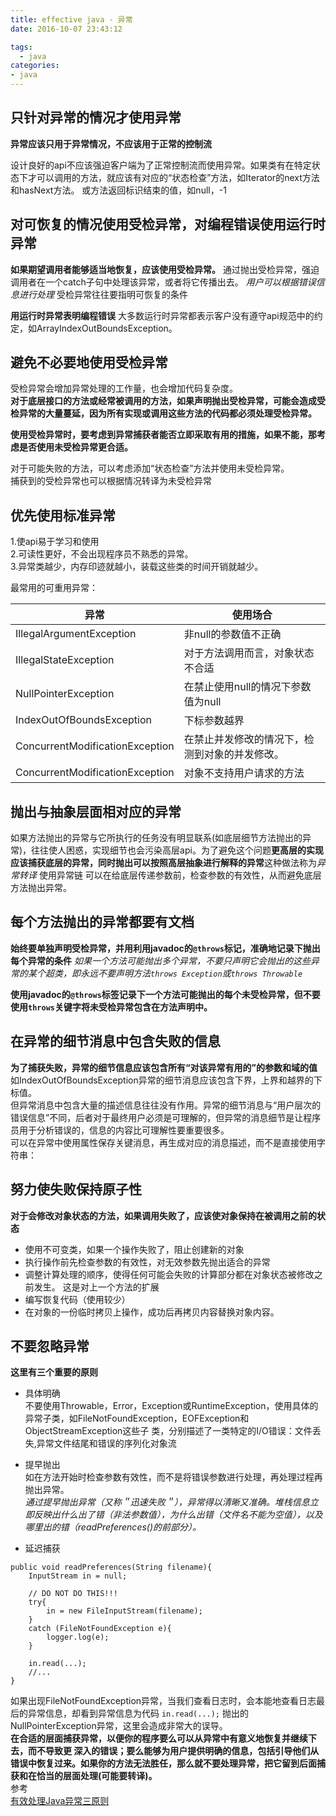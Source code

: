 ```yaml
---
title: effective java - 异常
date: 2016-10-07 23:43:12

tags:
  - java
categories: 
- java
---
```



## 只针对异常的情况才使用异常
**异常应该只用于异常情况，不应该用于正常的控制流**

设计良好的api不应该强迫客户端为了正常控制流而使用异常。如果类有在特定状态下才可以调用的方法，就应该有对应的“状态检查”方法，如Iterator的next方法和hasNext方法。
或方法返回标识结束的值，如null，-1
<!--more-->
## 对可恢复的情况使用受检异常，对编程错误使用运行时异常
**如果期望调用者能够适当地恢复，应该使用受检异常。** 通过抛出受检异常，强迫调用者在一个catch子句中处理该异常，或者将它传播出去。
*用户可以根据错误信息进行处理*
受检异常往往要指明可恢复的条件


**用运行时异常表明编程错误**  大多数运行时异常都表示客户没有遵守api规范中的约定，如ArrayIndexOutBoundsException。

## 避免不必要地使用受检异常
受检异常会增加异常处理的工作量，也会增加代码复杂度。   
**对于底层接口的方法或经常被调用的方法，如果声明抛出受检异常，可能会造成受检异常的大量蔓延，因为所有实现或调用这些方法的代码都必须处理受检异常。**  

**使用受检异常时，要考虑到异常捕获者能否立即采取有用的措施，如果不能，那考虑是否使用未受检异常更合适。**  

对于可能失败的方法，可以考虑添加“状态检查”方法并使用未受检异常。  
捕获到的受检异常也可以根据情况转译为未受检异常


## 优先使用标准异常
1.使api易于学习和使用  
2.可读性更好，不会出现程序员不熟悉的异常。  
3.异常类越少，内存印迹就越小，装载这些类的时间开销就越少。

最常用的可重用异常：

异常 | 使用场合
---|---
IllegalArgumentException | 非null的参数值不正确
IllegalStateException | 对于方法调用而言，对象状态不合适
NullPointerException | 在禁止使用null的情况下参数值为null
IndexOutOfBoundsException | 下标参数越界
ConcurrentModificationException | 在禁止并发修改的情况下，检测到对象的并发修改。
ConcurrentModificationException | 对象不支持用户请求的方法


## 抛出与抽象层面相对应的异常
如果方法抛出的异常与它所执行的任务没有明显联系(如底层细节方法抛出的异常)，往往使人困惑，实现细节也会污染高层api。为了避免这个问题**更高层的实现应该捕获底层的异常，同时抛出可以按照高层抽象进行解释的异常**这种做法称为*异常转译*
使用异常链
可以在给底层传递参数前，检查参数的有效性，从而避免底层方法抛出异常。

## 每个方法抛出的异常都要有文档
**始终要单独声明受检异常，并用利用javadoc的`@throws`标记，准确地记录下抛出每个异常的条件**
*如果一个方法可能抛出多个异常，不要只声明它会抛出的这些异常的某个超类，即永远不要声明方法`throws Exception`或`throws Throwable`*

**使用javadoc的`@throws`标签记录下一个方法可能抛出的每个未受检异常，但不要使用`throws`关键字将未受检异常包含在方法声明中。**

## 在异常的细节消息中包含失败的信息
**为了捕获失败，异常的细节信息应该包含所有“对该异常有用的”的参数和域的值**如IndexOutOfBoundsException异常的细节消息应该包含下界，上界和越界的下标值。  
但异常消息中包含大量的描述信息往往没有作用。异常的细节消息与“用户层次的错误信息”不同，后者对于最终用户必须是可理解的，但异常的消息细节是让程序员用于分析错误的，信息的内容比可理解性要重要很多。  
可以在异常中使用属性保存关键消息，再生成对应的消息描述，而不是直接使用字符串：


## 努力使失败保持原子性
**对于会修改对象状态的方法，如果调用失败了，应该使对象保持在被调用之前的状态**
+ 使用不可变类，如果一个操作失败了，阻止创建新的对象  
+ 执行操作前先检查参数的有效性，对无效参数先抛出适合的异常
+ 调整计算处理的顺序，使得任何可能会失败的计算部分都在对象状态被修改之前发生。 这是对上一个方法的扩展  
+ 编写恢复代码（使用较少）
+ 在对象的一份临时拷贝上操作，成功后再拷贝内容替换对象内容。

## 不要忽略异常




**这里有三个重要的原则**
+ 具体明确  
不要使用Throwable，Error，Exception或RuntimeException，使用具体的异常子类，如FileNotFoundException，EOFException和ObjectStreamException这些子 类，分别描述了一类特定的I/O错误：文件丢失,异常文件结尾和错误的序列化对象流
+ 提早抛出   
如在方法开始时检查参数有效性，而不是将错误参数进行处理，再处理过程再抛出异常。   
*通过提早抛出异常（又称＂迅速失败＂），异常得以清晰又准确。堆栈信息立即反映出什么出了错（非法参数值），为什么出错（文件名不能为空值），以及哪里出的错（readPreferences()的前部分）。*

+ 延迟捕获
```    
public void readPreferences(String filename){
    InputStream in = null;
     
    // DO NOT DO THIS!!!
    try{
        in = new FileInputStream(filename);
    }
    catch (FileNotFoundException e){
        logger.log(e);
    }
     
    in.read(...);
    //...
}
```

如果出现FileNotFoundException异常，当我们查看日志时，会本能地查看日志最后的异常信息，却看到异常信息为代码 `in.read(...);` 抛出的NullPointerException异常，这里会造成非常大的误导。     
**在合适的层面捕获异常，以便你的程序要么可以从异常中有意义地恢复并继续下去，而不导致更 深入的错误；要么能够为用户提供明确的信息，包括引导他们从错误中恢复过来。如果你的方法无法胜任，那么就不要处理异常，把它留到后面捕获和在恰当的层面处理(可能要转译)。**  
参考  
[有效处理Java异常三原则](http://www.importnew.com/1701.html)

